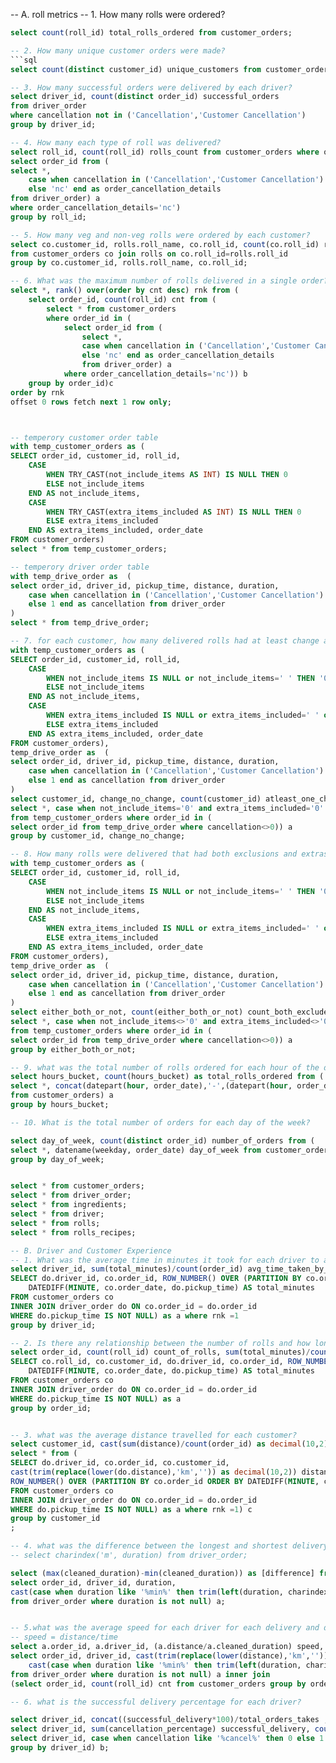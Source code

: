
-- A. roll metrics
-- 1. How many rolls were ordered?
```sql
select count(roll_id) total_rolls_ordered from customer_orders;

-- 2. How many unique customer orders were made?
```sql
select count(distinct customer_id) unique_customers from customer_orders;

-- 3. How many successful orders were delivered by each driver?
select driver_id, count(distinct order_id) successful_orders
from driver_order
where cancellation not in ('Cancellation','Customer Cancellation')
group by driver_id;

-- 4. How many each type of roll was delivered?
select roll_id, count(roll_id) rolls_count from customer_orders where order_id in(
select order_id from (
select *,
	case when cancellation in ('Cancellation','Customer Cancellation') then 'c'
	else 'nc' end as order_cancellation_details
from driver_order) a
where order_cancellation_details='nc')
group by roll_id;

-- 5. How many veg and non-veg rolls were ordered by each customer?
select co.customer_id, rolls.roll_name, co.roll_id, count(co.roll_id) rolls_count
from customer_orders co join rolls on co.roll_id=rolls.roll_id
group by co.customer_id, rolls.roll_name, co.roll_id;

-- 6. What was the maximum number of rolls delivered in a single order?
select *, rank() over(order by cnt desc) rnk from (
	select order_id, count(roll_id) cnt from (
		select * from customer_orders
		where order_id in (
			select order_id from (
				select *,
				case when cancellation in ('Cancellation','Customer Cancellation') then 'c'
				else 'nc' end as order_cancellation_details
				from driver_order) a
			where order_cancellation_details='nc')) b
	group by order_id)c
order by rnk
offset 0 rows fetch next 1 row only;



-- temperory customer order table
with temp_customer_orders as (
SELECT order_id, customer_id, roll_id,
    CASE 
        WHEN TRY_CAST(not_include_items AS INT) IS NULL THEN 0
        ELSE not_include_items
    END AS not_include_items,
	CASE 
        WHEN TRY_CAST(extra_items_included AS INT) IS NULL THEN 0
        ELSE extra_items_included
    END AS extra_items_included, order_date
FROM customer_orders)
select * from temp_customer_orders;

-- temperory driver order table
with temp_drive_order as  (
select order_id, driver_id, pickup_time, distance, duration,
	case when cancellation in ('Cancellation','Customer Cancellation') then 0
	else 1 end as cancellation from driver_order
)
select * from temp_drive_order;

-- 7. for each customer, how many delivered rolls had at least change and how many had no changes?
with temp_customer_orders as (
SELECT order_id, customer_id, roll_id,
    CASE 
        WHEN not_include_items IS NULL or not_include_items=' ' THEN '0'
        ELSE not_include_items
    END AS not_include_items,
	CASE 
        WHEN extra_items_included IS NULL or extra_items_included=' ' or extra_items_included='NaN' THEN '0'
        ELSE extra_items_included
    END AS extra_items_included, order_date
FROM customer_orders),
temp_drive_order as  (
select order_id, driver_id, pickup_time, distance, duration,
	case when cancellation in ('Cancellation','Customer Cancellation') then 0
	else 1 end as cancellation from driver_order
)
select customer_id, change_no_change, count(customer_id) atleast_one_change from (
select *, case when not_include_items='0' and extra_items_included='0' then 'no change' else 'change' end change_no_change
from temp_customer_orders where order_id in (
select order_id from temp_drive_order where cancellation<>0)) a
group by customer_id, change_no_change;

-- 8. How many rolls were delivered that had both exclusions and extras?
with temp_customer_orders as (
SELECT order_id, customer_id, roll_id,
    CASE 
        WHEN not_include_items IS NULL or not_include_items=' ' THEN '0'
        ELSE not_include_items
    END AS not_include_items,
	CASE 
        WHEN extra_items_included IS NULL or extra_items_included=' ' or extra_items_included='NaN' THEN '0'
        ELSE extra_items_included
    END AS extra_items_included, order_date
FROM customer_orders),
temp_drive_order as  (
select order_id, driver_id, pickup_time, distance, duration,
	case when cancellation in ('Cancellation','Customer Cancellation') then 0
	else 1 end as cancellation from driver_order
)
select either_both_or_not, count(either_both_or_not) count_both_excluded_included from (
select *, case when not_include_items<>'0' and extra_items_included<>'0' then 'both_included_excluded' else 'either_included_or_excluded' end either_both_or_not
from temp_customer_orders where order_id in (
select order_id from temp_drive_order where cancellation<>0)) a
group by either_both_or_not;

-- 9. what was the total number of rolls ordered for each hour of the day?
select hours_bucket, count(hours_bucket) as total_rolls_ordered from (
select *, concat(datepart(hour, order_date),'-',(datepart(hour, order_date)+1)) hours_bucket
from customer_orders) a
group by hours_bucket;

-- 10. What is the total number of orders for each day of the week?

select day_of_week, count(distinct order_id) number_of_orders from (
select *, datename(weekday, order_date) day_of_week from customer_orders) a
group by day_of_week;


select * from customer_orders;
select * from driver_order;
select * from ingredients;
select * from driver;
select * from rolls;
select * from rolls_recipes;

-- B. Driver and Customer Experience
-- 1. What was the average time in minutes it took for each driver to arrive at the fasoos HQ to pickup the order?
select driver_id, sum(total_minutes)/count(order_id) avg_time_taken_by_drivers from (
SELECT do.driver_id, co.order_id, ROW_NUMBER() OVER (PARTITION BY co.order_id ORDER BY DATEDIFF(MINUTE, co.order_date, do.pickup_time)) AS rnk,
	DATEDIFF(MINUTE, co.order_date, do.pickup_time) AS total_minutes 
FROM customer_orders co 
INNER JOIN driver_order do ON co.order_id = do.order_id 
WHERE do.pickup_time IS NOT NULL) as a where rnk =1
group by driver_id;

-- 2. Is there any relationship between the number of rolls and how long the order takes to prepare?
select order_id, count(roll_id) count_of_rolls, sum(total_minutes)/count(roll_id) total_time_taken from (
SELECT co.roll_id, co.customer_id, do.driver_id, co.order_id, ROW_NUMBER() OVER (PARTITION BY co.order_id ORDER BY DATEDIFF(MINUTE, co.order_date, do.pickup_time)) AS rnk,
	DATEDIFF(MINUTE, co.order_date, do.pickup_time) AS total_minutes 
FROM customer_orders co 
INNER JOIN driver_order do ON co.order_id = do.order_id 
WHERE do.pickup_time IS NOT NULL) as a
group by order_id;


-- 3. what was the average distance travelled for each customer?
select customer_id, cast(sum(distance)/count(order_id) as decimal(10,2)) avg_distance from (
select * from (
SELECT do.driver_id, co.order_id, co.customer_id,
cast(trim(replace(lower(do.distance),'km','')) as decimal(10,2)) distance,
ROW_NUMBER() OVER (PARTITION BY co.order_id ORDER BY DATEDIFF(MINUTE, co.order_date, do.pickup_time)) AS rnk
FROM customer_orders co
INNER JOIN driver_order do ON co.order_id = do.order_id 
WHERE do.pickup_time IS NOT NULL) as a where rnk =1) c
group by customer_id
;

-- 4. what was the difference between the longest and shortest delivery times for all orders?
-- select charindex('m', duration) from driver_order;

select (max(cleaned_duration)-min(cleaned_duration)) as [difference] from(
select order_id, driver_id, duration,
cast(case when duration like '%min%' then trim(left(duration, charindex('m', duration)-1)) else duration end as integer) as cleaned_duration
from driver_order where duration is not null) a;


-- 5.what was the average speed for each driver for each delivery and do you notice any trend for these values?
-- speed = distance/time
select a.order_id, a.driver_id, (a.distance/a.cleaned_duration) speed, b.cnt from(
select order_id, driver_id, cast(trim(replace(lower(distance),'km','')) as decimal(10,2)) distance,
	cast(case when duration like '%min%' then trim(left(duration, charindex('m', duration)-1)) else duration end as integer) as cleaned_duration
from driver_order where duration is not null) a inner join
(select order_id, count(roll_id) cnt from customer_orders group by order_id) b on a.order_id=b.order_id;

-- 6. what is the successful delivery percentage for each driver?

select driver_id, concat((successful_delivery*100)/total_orders_takes , '%') successful_delivery_percentage from(
select driver_id, sum(cancellation_percentage) successful_delivery, count(driver_id) total_orders_takes from(
select driver_id, case when cancellation like '%cancel%' then 0 else 1 end as cancellation_percentage from driver_order) a
group by driver_id) b;
```

